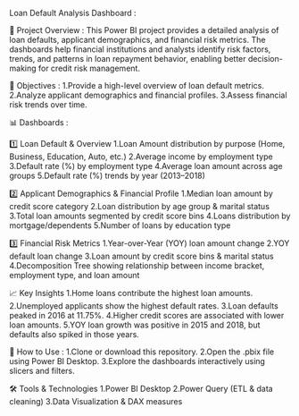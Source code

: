 Loan Default Analysis Dashboard :

📌 Project Overview :
This Power BI project provides a detailed analysis of loan defaults, applicant demographics, and financial risk metrics.
The dashboards help financial institutions and analysts identify risk factors, trends, and patterns in loan repayment behavior, enabling better decision-making for credit risk management.

🎯 Objectives :
1.Provide a high-level overview of loan default metrics.
2.Analyze applicant demographics and financial profiles.
3.Assess financial risk trends over time.

📊 Dashboards :

1️⃣ Loan Default & Overview
1.Loan Amount distribution by purpose (Home, Business, Education, Auto, etc.)
2.Average income by employment type
3.Default rate (%) by employment type
4.Average loan amount across age groups
5.Default rate (%) trends by year (2013–2018)

2️⃣ Applicant Demographics & Financial Profile
1.Median loan amount by credit score category
2.Loan distribution by age group & marital status
3.Total loan amounts segmented by credit score bins
4.Loans distribution by mortgage/dependents
5.Number of loans by education type

3️⃣ Financial Risk Metrics
1.Year-over-Year (YOY) loan amount change
2.YOY default loan change
3.Loan amount by credit score bins & marital status
4.Decomposition Tree showing relationship between income bracket, employment type, and loan amount

📈 Key Insights
1.Home loans contribute the highest loan amounts.
2.Unemployed applicants show the highest default rates.
3.Loan defaults peaked in 2016 at 11.75%.
4.Higher credit scores are associated with lower loan amounts.
5.YOY loan growth was positive in 2015 and 2018, but defaults also spiked in those years.

🚀 How to Use :
1.Clone or download this repository.
2.Open the .pbix file using Power BI Desktop.
3.Explore the dashboards interactively using slicers and filters.

🛠️ Tools & Technologies
1.Power BI Desktop
2.Power Query (ETL & data cleaning)
3.Data Visualization & DAX measures
